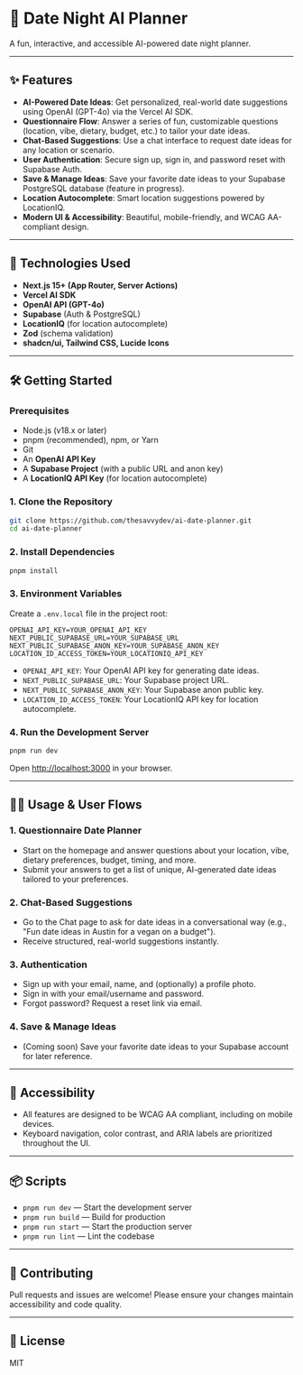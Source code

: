 # 💖 Date Night AI Planner

A fun, interactive, and accessible AI-powered date night planner.

---

## ✨ Features

- **AI-Powered Date Ideas**: Get personalized, real-world date suggestions using OpenAI (GPT-4o) via the Vercel AI SDK.
- **Questionnaire Flow**: Answer a series of fun, customizable questions (location, vibe, dietary, budget, etc.) to tailor your date ideas.
- **Chat-Based Suggestions**: Use a chat interface to request date ideas for any location or scenario.
- **User Authentication**: Secure sign up, sign in, and password reset with Supabase Auth.
- **Save & Manage Ideas**: Save your favorite date ideas to your Supabase PostgreSQL database (feature in progress).
- **Location Autocomplete**: Smart location suggestions powered by LocationIQ.
- **Modern UI & Accessibility**: Beautiful, mobile-friendly, and WCAG AA-compliant design.

---

## 🚀 Technologies Used

- **Next.js 15+ (App Router, Server Actions)**
- **Vercel AI SDK**
- **OpenAI API (GPT-4o)**
- **Supabase** (Auth & PostgreSQL)
- **LocationIQ** (for location autocomplete)
- **Zod** (schema validation)
- **shadcn/ui, Tailwind CSS, Lucide Icons**

---

## 🛠️ Getting Started

### Prerequisites

- Node.js (v18.x or later)
- pnpm (recommended), npm, or Yarn
- Git
- An **OpenAI API Key**
- A **Supabase Project** (with a public URL and anon key)
- A **LocationIQ API Key** (for location autocomplete)

### 1. Clone the Repository

```bash
git clone https://github.com/thesavvydev/ai-date-planner.git
cd ai-date-planner
```

### 2. Install Dependencies

```bash
pnpm install
```

### 3. Environment Variables

Create a `.env.local` file in the project root:

```env
OPENAI_API_KEY=YOUR_OPENAI_API_KEY
NEXT_PUBLIC_SUPABASE_URL=YOUR_SUPABASE_URL
NEXT_PUBLIC_SUPABASE_ANON_KEY=YOUR_SUPABASE_ANON_KEY
LOCATION_ID_ACCESS_TOKEN=YOUR_LOCATIONIQ_API_KEY
```

- `OPENAI_API_KEY`: Your OpenAI API key for generating date ideas.
- `NEXT_PUBLIC_SUPABASE_URL`: Your Supabase project URL.
- `NEXT_PUBLIC_SUPABASE_ANON_KEY`: Your Supabase anon public key.
- `LOCATION_ID_ACCESS_TOKEN`: Your LocationIQ API key for location autocomplete.

### 4. Run the Development Server

```bash
pnpm run dev
```

Open [http://localhost:3000](http://localhost:3000) in your browser.

---

## 🧑‍💻 Usage & User Flows

### 1. Questionnaire Date Planner
- Start on the homepage and answer questions about your location, vibe, dietary preferences, budget, timing, and more.
- Submit your answers to get a list of unique, AI-generated date ideas tailored to your preferences.

### 2. Chat-Based Suggestions
- Go to the Chat page to ask for date ideas in a conversational way (e.g., "Fun date ideas in Austin for a vegan on a budget").
- Receive structured, real-world suggestions instantly.

### 3. Authentication
- Sign up with your email, name, and (optionally) a profile photo.
- Sign in with your email/username and password.
- Forgot password? Request a reset link via email.

### 4. Save & Manage Ideas
- (Coming soon) Save your favorite date ideas to your Supabase account for later reference.

---

## 📝 Accessibility

- All features are designed to be WCAG AA compliant, including on mobile devices.
- Keyboard navigation, color contrast, and ARIA labels are prioritized throughout the UI.

---

## 📦 Scripts

- `pnpm run dev` — Start the development server
- `pnpm run build` — Build for production
- `pnpm run start` — Start the production server
- `pnpm run lint` — Lint the codebase

---

## 🤝 Contributing

Pull requests and issues are welcome! Please ensure your changes maintain accessibility and code quality.

---

## 📄 License

MIT
